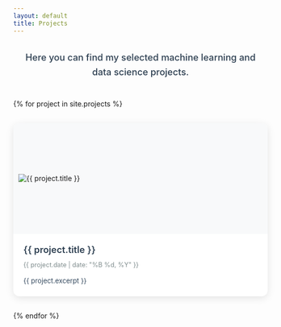 ```yaml
---
layout: default
title: Projects
---
```

<style>
/* Projects grid styling */
.projects-container {
  margin-top: 20px;
}
.projects-grid {
  display: grid;
  grid-template-columns: repeat(auto-fit, minmax(300px, 1fr));
  gap: 30px;
  margin-top: 30px;
}
.project-card {
  background: #fff;
  border-radius: 12px;
  overflow: hidden;
  box-shadow: 0 4px 15px rgba(0, 0, 0, 0.1);
  transition: transform 0.3s ease, box-shadow 0.3s ease;
  text-decoration: none;
  color: inherit;
}
.project-card:hover {
  transform: translateY(-5px);
  box-shadow: 0 8px 25px rgba(0, 0, 0, 0.15);
  text-decoration: none;
  color: inherit;
}
.project-image-container {
  width: 100%;
  height: 200px;
  background: #f8f9fa;
  display: flex;
  align-items: center;
  justify-content: flex-start;
  overflow: hidden;
  padding: 10px;
}
.project-image {
  max-width: 100%;
  max-height: 100%;
  object-fit: contain;
  display: block;
}
.project-content {
  padding: 20px;
}
.project-title {
  font-size: 1.3em;
  font-weight: 600;
  margin: 0 0 10px 0;
  color: #2c3e50;
}
.project-date {
  font-size: 0.9em;
  color: #7f8c8d;
  margin-bottom: 15px;
}
.project-excerpt {
  font-size: 0.95em;
  line-height: 1.5;
  color: #34495e;
  margin: 0;
}
.projects-intro {
  font-size: 1.3em;
  line-height: 1.6;
  color: #2c3e50;
  margin-bottom: 40px;
  margin-top: 30px;
  font-weight: 500;
  text-align: center;
  padding: 0 20px;
}
/* Mobile responsiveness */
@media (max-width: 768px) {
  .projects-grid {
    grid-template-columns: 1fr;
    gap: 20px;
  }
  
  .project-image-container {
    height: 150px;
  }
  
  .project-content {
    padding: 15px;
  }
  
  .project-title {
    font-size: 1.2em;
  }
}
</style>
<div class="projects-container">
  <p class="projects-intro">Here you can find my selected machine learning and data science projects.</p>
  
  <div class="projects-grid">
    {% for project in site.projects %}
      <a href="{{ project.url }}" class="project-card">
        <div class="project-image-container">
          <img src="{{ project.image }}" alt="{{ project.title }}" class="project-image">
        </div>
        <div class="project-content">
          <h3 class="project-title">{{ project.title }}</h3>
          <p class="project-date">{{ project.date | date: "%B %d, %Y" }}</p>
          <p class="project-excerpt">{{ project.excerpt }}</p>
        </div>
      </a>
    {% endfor %}
  </div>
</div>
